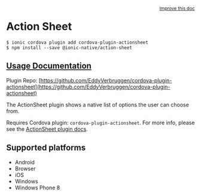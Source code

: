 <a style="float:right;font-size:12px;" href="http://github.com/ionic-team/ionic-native/edit/master/src/@ionic-native/plugins/action-sheet/index.ts#L54">
  Improve this doc
</a>

# Action Sheet

```
$ ionic cordova plugin add cordova-plugin-actionsheet
$ npm install --save @ionic-native/action-sheet
```

## [Usage Documentation](https://ionicframework.com/docs/native/action-sheet/)

Plugin Repo: [https://github.com/EddyVerbruggen/cordova-plugin-actionsheet](https://github.com/EddyVerbruggen/cordova-plugin-actionsheet)

The ActionSheet plugin shows a native list of options the user can choose from.

Requires Cordova plugin: `cordova-plugin-actionsheet`. For more info, please see the [ActionSheet plugin docs](https://github.com/EddyVerbruggen/cordova-plugin-actionsheet).

## Supported platforms
- Android
- Browser
- iOS
- Windows
- Windows Phone 8




